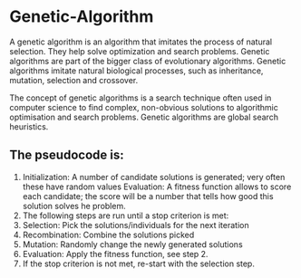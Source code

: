 # Genetic-Algorithm

A genetic algorithm is an algorithm that imitates the process of natural selection. They help solve optimization and search problems. Genetic algorithms are part of the bigger class of evolutionary algorithms. Genetic algorithms imitate natural biological processes, such as inheritance, mutation, selection and crossover.

The concept of genetic algorithms is a search technique often used in computer science to find complex, non-obvious solutions to algorithmic optimisation and search problems. Genetic algorithms are global search heuristics.

## The pseudocode is:

   1) Initialization: A number of candidate solutions is generated; very often these have random values
      Evaluation: A fitness function allows to score each candidate; the score will be a number that tells how good this solution solves he      problem.
   2) The following steps are run until a stop criterion is met:
   3) Selection: Pick the solutions/individuals for the next iteration
   4) Recombination: Combine the solutions picked
   5) Mutation: Randomly change the newly generated solutions
   6) Evaluation: Apply the fitness function, see step 2.
   7) If the stop criterion is not met, re-start with the selection step.
